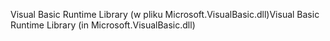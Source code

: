 <span data-ttu-id="85ae0-101">Visual Basic Runtime Library (w pliku Microsoft.VisualBasic.dll)</span><span class="sxs-lookup"><span data-stu-id="85ae0-101">Visual Basic Runtime Library (in Microsoft.VisualBasic.dll)</span></span>